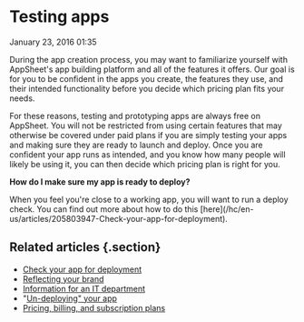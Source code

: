 #  Testing apps


January 23, 2016 01:35

During the app creation process, you may want to familiarize yourself with
AppSheet's app building platform and all of the features it offers. Our goal
is for you to be confident in the apps you create, the features they use, and
their intended functionality before you decide which pricing plan fits your
needs.

For these reasons, testing and prototyping apps are always free on AppSheet.
You will not be restricted from using certain features that may otherwise be
covered under paid plans if you are simply testing your apps and making sure
they are ready to launch and deploy. Once you are confident your app runs as
intended, and you know how many people will likely be using it, you can then
decide which pricing plan is right for you.

**How do I make sure my app is ready to deploy?**

When you feel you're close to a working app, you will want to run a deploy
check. You can find out more about how to do this [here](/hc/en-
us/articles/205803947-Check-your-app-for-deployment).


## Related articles {.section}

  * [Check your app for deployment](Check-your-app-for-deployment)
  * [Reflecting your brand](Reflecting-your-brand)
  * [Information for an IT department](Information-for-an-IT-department)
  * "[Un-deploying" your app](-Un-deploying-your-app)
  * [Pricing, billing, and subscription plans](Pricing-billing-and-subscription-plans)

